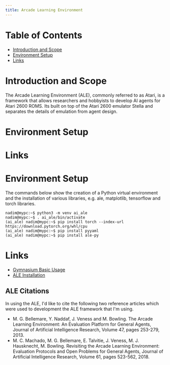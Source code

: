 ```yaml
---
title: Arcade Learning Environment
---
```


# Table of Contents
* [Introduction and Scope](#introduction-and-scope)
* [Environment Setup](#environment-setup)
* [Links](#links)

# Introduction and Scope

The Arcade Learning Environment (ALE), commonly referred to as Atari, is a framework that allows researchers and hobbyists to develop AI agents for Atari 2600 ROMS. Its built on top of the Atari 2600 emulator Stella and separates the details of emulation from agent design.

# Environment Setup
# Links

# Environment Setup

The commands below show the creation of a Python virtual environment and the installation of various libraries, e.g. ale, matplotlib, tensorflow and torch libraries.
```
nadim@mypc:~$ python3 -m venv ai_ale
nadim@mypc:~$ . ai_ale/bin/activate
(ai_ale) nadim@mypc:~$ pip install torch --index-url https://download.pytorch.org/whl/cpu
(ai_ale) nadim@mypc:~$ pip install pyyaml
(ai_ale) nadim@mypc:~$ pip install ale-py
```

# Links

* [Gymnasium Basic Usage](https://gymnasium.farama.org/introduction/basic_usage/)
* [ALE Installation](https://ale.farama.org/getting-started/)

## ALE Citations
In using the ALE, I'd like to cite the following two reference articles which were used to development the ALE framework that I'm using.
* M. G. Bellemare, Y. Naddaf, J. Veness and M. Bowling. The Arcade Learning Environment: An Evaluation Platform for General Agents, Journal of Artificial Intelligence Research, Volume 47, pages 253-279, 2013.
* M. C. Machado, M. G. Bellemare, E. Talvitie, J. Veness, M. J. Hausknecht, M. Bowling. Revisiting the Arcade Learning Environment: Evaluation Protocols and Open Problems for General Agents, Journal of Artificial Intelligence Research, Volume 61, pages 523-562, 2018.
